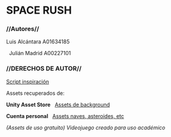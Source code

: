 # SPACE RUSH #

### //Autores// ###

Luis Alcántara A01634185 


&nbsp;
Julián Madrid A00227101

### //DERECHOS DE AUTOR// ###

[Script inspiración](https://www.youtube.com/c/juande)

Assets recuperados de:

**Unity Asset Store** 
&nbsp;
[Assets de background](https://assetstore.unity.com/packages/2d/textures-materials/dynamic-space-background-lite-104606)

**Cuenta personal** 
&nbsp;
[Assets naves, asteroides, etc](https://www.youtube.com/redirect?event=video_description&redir_token=QUFFLUhqbGoyZmY3aXZoTTRSc1dfN2VUVHNTaG0zUm1nUXxBQ3Jtc0ttT0pFcXQ1ZzRrYjY0WWdIczhwcXFQMjktTVpiR1Z3eEpxN05Yc2ZzRUgtZlJfc1o2ejVSS09uaVJ6TWdwWXhreVE0R1VEOU5TcDJhYnhhR2hQUGdLakkxYWd2YldOVFVNR2hNZDFRczFGRXRPOUZpQQ&q=https%3A%2F%2Fwww.dropbox.com%2Fs%2Fwqi0ooxjgt9xbwz%2FSpace%2520Shooter.unitypackage%3Fdl%3D1)

*(Assets de uso gratuito)*
*Videojuego creado para uso académico*
